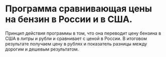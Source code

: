 # Программа сравнивающая цены на бензин в России и в США.

Принцип действия программы в том, что она переводит цену бензина в США в литры и рубли и сравнивает с ценой в России. В итоговом результате получаем цену в рублях и показатель разницы между дорогим и дешевым результатом.
